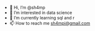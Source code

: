 - 👋 Hi, I’m @sh4mp
- 👀 I’m interested in data science
- 🌱 I’m currently learning sql and r
- 📫 How to reach me sh4mpi@gmail.com 

<!---
sh4mp/sh4mp is a ✨ special ✨ repository because its `README.md` (this file) appears on your GitHub profile.
You can click the Preview link to take a look at your changes.
--->
